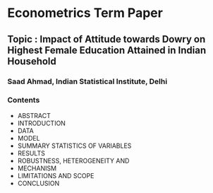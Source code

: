 # Econometrics Term Paper
## Topic : Impact of Attitude towards Dowry on Highest Female Education Attained in Indian Household
### Saad Ahmad, Indian Statistical Institute, Delhi


### Contents
  - ABSTRACT
  - INTRODUCTION
  - DATA
  - MODEL
  - SUMMARY STATISTICS OF VARIABLES
  - RESULTS
  - ROBUSTNESS, HETEROGENEITY AND
  - MECHANISM
  - LIMITATIONS AND SCOPE
  - CONCLUSION
